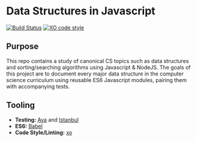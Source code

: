 # Data Structures in Javascript

[![Build Status](https://travis-ci.org/danyim/data-structures-js.svg?branch=master)](https://travis-ci.org/danyim/data-structures-js) [![XO code style](https://img.shields.io/badge/code_style-XO-5ed9c7.svg)](https://github.com/sindresorhus/xo)

## Purpose
This repo contains a study of canonical CS topics such as data structures and sorting/searching algorithms using Javascript & NodeJS. The goals of this project are to document every major data structure in the computer science curriculum using reusable ES6 Javascript modules, pairing them with accompanying tests.

## Tooling
- **Testing:** [Ava](https://github.com/avajs/ava) and [Istanbul](https://github.com/istanbuljs/nyc)
- **ES6:** [Babel](https://babeljs.io/)
- **Code Style/Linting:** [xo](https://github.com/sindresorhus/xo)
